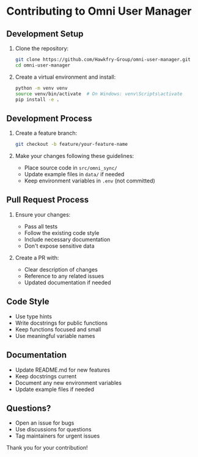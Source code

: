 # Contributing to Omni User Manager

## Development Setup

1. Clone the repository:
   ```bash
   git clone https://github.com/Hawkfry-Group/omni-user-manager.git
   cd omni-user-manager
   ```

2. Create a virtual environment and install:
   ```bash
   python -m venv venv
   source venv/bin/activate  # On Windows: venv\Scripts\activate
   pip install -e .
   ```

## Development Process

1. Create a feature branch:
   ```bash
   git checkout -b feature/your-feature-name
   ```

2. Make your changes following these guidelines:
   - Place source code in `src/omni_sync/`
   - Update example files in `data/` if needed
   - Keep environment variables in `.env` (not committed)

## Pull Request Process

1. Ensure your changes:
   - Pass all tests
   - Follow the existing code style
   - Include necessary documentation
   - Don't expose sensitive data

2. Create a PR with:
   - Clear description of changes
   - Reference to any related issues
   - Updated documentation if needed

## Code Style

- Use type hints
- Write docstrings for public functions
- Keep functions focused and small
- Use meaningful variable names

## Documentation

- Update README.md for new features
- Keep docstrings current
- Document any new environment variables
- Update example files if needed

## Questions?

- Open an issue for bugs
- Use discussions for questions
- Tag maintainers for urgent issues

Thank you for your contribution! 